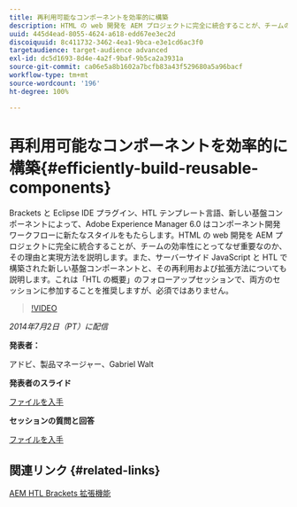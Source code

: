 ```yaml
---
title: 再利用可能なコンポーネントを効率的に構築
description: HTML の web 開発を AEM プロジェクトに完全に統合することが、チームの効率性にとってなぜ重要なのか、その理由と実現方法を説明します。また、サーバーサイド JavaScript と HTL で構築された新しい基盤コンポーネントと、その再利用および拡張方法についても説明します。
uuid: 445d4ead-8055-4624-a618-edd67ee3ec2d
discoiquuid: 8c411732-3462-4ea1-9bca-e3e1cd6ac3f0
targetaudience: target-audience advanced
exl-id: dc5d1693-8d4e-4a2f-9baf-9b5ca2a3931a
source-git-commit: ca06e5a8b1602a7bcfb83a43f529680a5a96bacf
workflow-type: tm+mt
source-wordcount: '196'
ht-degree: 100%

---
```


# 再利用可能なコンポーネントを効率的に構築{#efficiently-build-reusable-components}

Brackets と Eclipse IDE プラグイン、HTL テンプレート言語、新しい基盤コンポーネントによって、Adobe Experience Manager 6.0 はコンポーネント開発ワークフローに新たなスタイルをもたらします。HTML の web 開発を AEM プロジェクトに完全に統合することが、チームの効率性にとってなぜ重要なのか、その理由と実現方法を説明します。また、サーバーサイド JavaScript と HTL で構築された新しい基盤コンポーネントと、その再利用および拡張方法についても説明します。これは「HTL の概要」のフォローアップセッションで、両方のセッションに参加することを推奨しますが、必須ではありません。

>[!VIDEO](https://video.tv.adobe.com/v/19503/?quality=9)

*2014年7月2日（PT）に配信*

**発表者：**

アドビ、製品マネージャー、Gabriel Walt

**発表者のスライド**

[ファイルを入手](assets/efficiently-build-reusable-components.pdf)

**セッションの質問と回答**

[ファイルを入手](assets/efficiently-build-reusable-components-q-a.pdf)

## 関連リンク {#related-links}

[AEM HTL Brackets 拡張機能](https://github.com/Adobe-Marketing-Cloud/aem-brackets-extension#AEM6#BeautifulMarkup)

<!--
[Get back to the Overview](https://helpx.adobe.com/experience-manager/kt/eseminars/gems/aem-index.html)
-->
